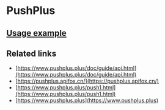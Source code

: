 # PushPlus

## [Usage example](./../../tests/PushPlus/ClientTest.php)

## Related links


* [https://www.pushplus.plus/doc/guide/api.html](https://www.pushplus.plus/doc/guide/api.html)
* [https://pushplus.apifox.cn/](https://pushplus.apifox.cn/)
* [https://www.pushplus.plus/push1.html](https://www.pushplus.plus/push1.html)
* [https://www.pushplus.plus](https://www.pushplus.plus)
